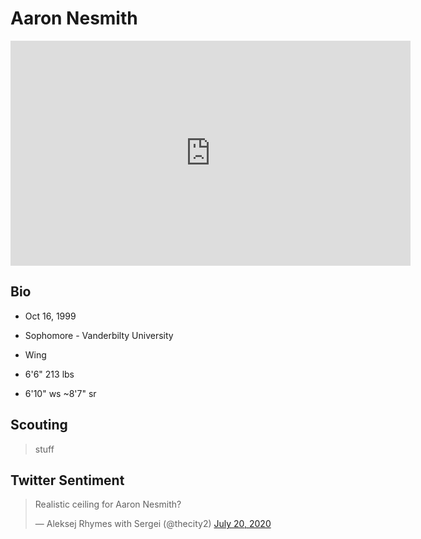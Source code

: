 Aaron Nesmith
===

<iframe width="640" height="360" src="https://www.youtube.com/embed/7uuiGxkbMKk" frameborder="0" allow="accelerometer; autoplay; encrypted-media; gyroscope; picture-in-picture" allowfullscreen></iframe>

## Bio

- Oct 16, 1999

- Sophomore - Vanderbilty University

- Wing

- 6'6" 213 lbs

- 6'10" ws ~8'7" sr

## Scouting
>stuff

## Twitter Sentiment

<blockquote class="twitter-tweet"><p lang="en" dir="ltr">Realistic ceiling for Aaron Nesmith?</p>&mdash; Aleksej Rhymes with Sergei (@thecity2) <a href="https://twitter.com/thecity2/status/1285226966195400704?ref_src=twsrc%5Etfw">July 20, 2020</a></blockquote> <script async src="https://platform.twitter.com/widgets.js" charset="utf-8"></script>